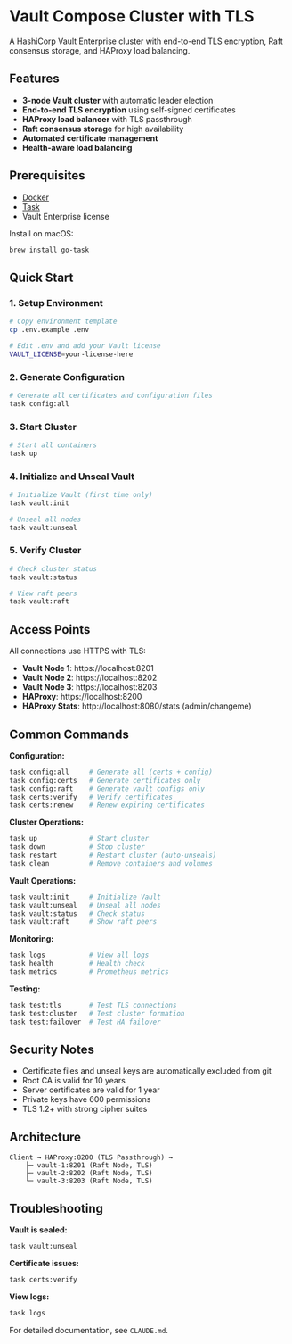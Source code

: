 # Vault Compose Cluster with TLS

A HashiCorp Vault Enterprise cluster with end-to-end TLS encryption, Raft consensus storage, and HAProxy load balancing.

## Features

- **3-node Vault cluster** with automatic leader election
- **End-to-end TLS encryption** using self-signed certificates
- **HAProxy load balancer** with TLS passthrough
- **Raft consensus storage** for high availability
- **Automated certificate management**
- **Health-aware load balancing**

## Prerequisites

- [Docker](https://www.docker.com/get-started)
- [Task](https://taskfile.dev)
- Vault Enterprise license

Install on macOS:
```bash
brew install go-task
```

## Quick Start

### 1. Setup Environment

```bash
# Copy environment template
cp .env.example .env

# Edit .env and add your Vault license
VAULT_LICENSE=your-license-here
```

### 2. Generate Configuration

```bash
# Generate all certificates and configuration files
task config:all
```

### 3. Start Cluster

```bash
# Start all containers
task up
```

### 4. Initialize and Unseal Vault

```bash
# Initialize Vault (first time only)
task vault:init

# Unseal all nodes
task vault:unseal
```

### 5. Verify Cluster

```bash
# Check cluster status
task vault:status

# View raft peers
task vault:raft
```

## Access Points

All connections use HTTPS with TLS:

- **Vault Node 1**: https://localhost:8201
- **Vault Node 2**: https://localhost:8202
- **Vault Node 3**: https://localhost:8203
- **HAProxy**: https://localhost:8200
- **HAProxy Stats**: http://localhost:8080/stats (admin/changeme)

## Common Commands

**Configuration:**
```bash
task config:all     # Generate all (certs + config)
task config:certs   # Generate certificates only
task config:raft    # Generate vault configs only
task certs:verify   # Verify certificates
task certs:renew    # Renew expiring certificates
```

**Cluster Operations:**
```bash
task up             # Start cluster
task down           # Stop cluster
task restart        # Restart cluster (auto-unseals)
task clean          # Remove containers and volumes
```

**Vault Operations:**
```bash
task vault:init     # Initialize Vault
task vault:unseal   # Unseal all nodes
task vault:status   # Check status
task vault:raft     # Show raft peers
```

**Monitoring:**
```bash
task logs           # View all logs
task health         # Health check
task metrics        # Prometheus metrics
```

**Testing:**
```bash
task test:tls       # Test TLS connections
task test:cluster   # Test cluster formation
task test:failover  # Test HA failover
```

## Security Notes

- Certificate files and unseal keys are automatically excluded from git
- Root CA is valid for 10 years
- Server certificates are valid for 1 year
- Private keys have 600 permissions
- TLS 1.2+ with strong cipher suites

## Architecture

```
Client → HAProxy:8200 (TLS Passthrough) →
    ├─ vault-1:8201 (Raft Node, TLS)
    ├─ vault-2:8202 (Raft Node, TLS)
    └─ vault-3:8203 (Raft Node, TLS)
```

## Troubleshooting

**Vault is sealed:**
```bash
task vault:unseal
```

**Certificate issues:**
```bash
task certs:verify
```

**View logs:**
```bash
task logs
```

For detailed documentation, see `CLAUDE.md`.
